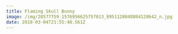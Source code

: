 ```yaml
---
title: Flaming Skull Bunny
image: /img/28577759_1576956625757013_8951128048884128642_n.jpg
date: 2018-03-04T21:55:48.561Z
---
```


